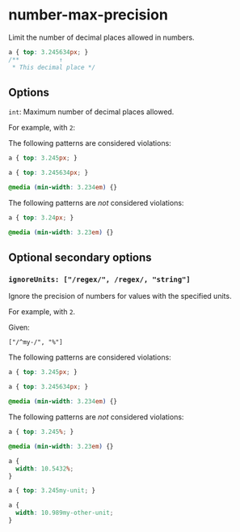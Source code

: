 # number-max-precision

Limit the number of decimal places allowed in numbers.

<!-- prettier-ignore -->
```css
a { top: 3.245634px; }
/**           ↑
 * This decimal place */
```

## Options

`int`: Maximum number of decimal places allowed.

For example, with `2`:

The following patterns are considered violations:

<!-- prettier-ignore -->
```css
a { top: 3.245px; }
```

<!-- prettier-ignore -->
```css
a { top: 3.245634px; }
```

<!-- prettier-ignore -->
```css
@media (min-width: 3.234em) {}
```

The following patterns are _not_ considered violations:

<!-- prettier-ignore -->
```css
a { top: 3.24px; }
```

<!-- prettier-ignore -->
```css
@media (min-width: 3.23em) {}
```

## Optional secondary options

### `ignoreUnits: ["/regex/", /regex/, "string"]`

Ignore the precision of numbers for values with the specified units.

For example, with `2`.

Given:

```
["/^my-/", "%"]
```

The following patterns are considered violations:

<!-- prettier-ignore -->
```css
a { top: 3.245px; }
```

<!-- prettier-ignore -->
```css
a { top: 3.245634px; }
```

<!-- prettier-ignore -->
```css
@media (min-width: 3.234em) {}
```

The following patterns are _not_ considered violations:

<!-- prettier-ignore -->
```css
a { top: 3.245%; }
```

<!-- prettier-ignore -->
```css
@media (min-width: 3.23em) {}
```

<!-- prettier-ignore -->
```css
a {
  width: 10.5432%;
}
```

<!-- prettier-ignore -->
```css
a { top: 3.245my-unit; }
```

<!-- prettier-ignore -->
```css
a {
  width: 10.989my-other-unit;
}
```
